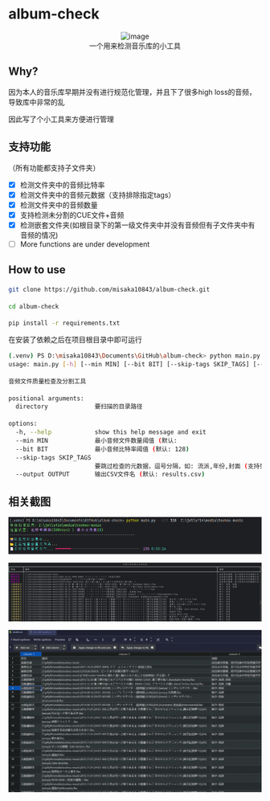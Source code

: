 # album-check

<p align="center">
<img alt="image" src="https://github.com/user-attachments/assets/9892a34e-eb11-43f5-85bc-c9d21b74fae9" />
<br>
  一个用来检测音乐库的小工具
</p>

## Why?

因为本人的音乐库早期并没有进行规范化管理，并且下了很多high loss的音频，导致库中非常的乱

因此写了个小工具来方便进行管理

## 支持功能

（所有功能都支持子文件夹）

- [x] 检测文件夹中的音频比特率
- [x] 检测文件夹中的音频元数据（支持排除指定tags）
- [x] 检测文件夹中的音频数量
- [x] 支持检测未分割的CUE文件+音频
- [x] 检测嵌套文件夹(如根目录下的第一级文件夹中并没有音频但有子文件夹中有音频的情况)
- [ ] More functions are under development

## How to use

```bash
git clone https://github.com/misaka10843/album-check.git

cd album-check

pip install -r requirements.txt
```

在安装了依赖之后在项目根目录中即可运行

```bash
(.venv) PS D:\misaka10843\Documents\GitHub\album-check> python main.py -h                                       
usage: main.py [-h] [--min MIN] [--bit BIT] [--skip-tags SKIP_TAGS] [--output OUTPUT] directory

音频文件质量检查及分割工具

positional arguments:
  directory             要扫描的目录路径

options:
  -h, --help            show this help message and exit
  --min MIN             最小音频文件数量阈值 (默认:
  --bit BIT             最小音频比特率阈值 (默认: 128)
  --skip-tags SKIP_TAGS
                        要跳过检查的元数据，逗号分隔，如: 流派,年份,封面 (支持列表：标题,专辑,艺术家,曲目号,流派,年份)
  --output OUTPUT       输出CSV文件名 (默认: results.csv)
```
## 相关截图

![img.png](.github/readme/img.png)

![img_1.png](.github/readme/img_1.png)

![img_2.png](.github/readme/img_2.png)